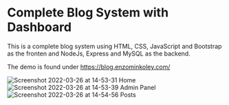# Complete Blog System with Dashboard

This is a complete blog system using HTML, CSS, JavaScript and Bootstrap as the fronten and NodeJs, Express and MySQL as the backend.

The demo is found under https://blog.enzominkoley.com/

![Screenshot 2022-03-26 at 14-53-31 Home](https://user-images.githubusercontent.com/68021511/160242633-a819effd-cd1a-4067-bf9c-a8a0fa511547.png)
![Screenshot 2022-03-26 at 14-53-39 Admin Panel](https://user-images.githubusercontent.com/68021511/160242628-d630c46e-2ba9-4140-b3e1-b8a0211ac540.png)
![Screenshot 2022-03-26 at 14-54-56 Posts](https://user-images.githubusercontent.com/68021511/160242625-8a7e7c40-e116-4a14-a51b-5f17e5eda44b.png)
